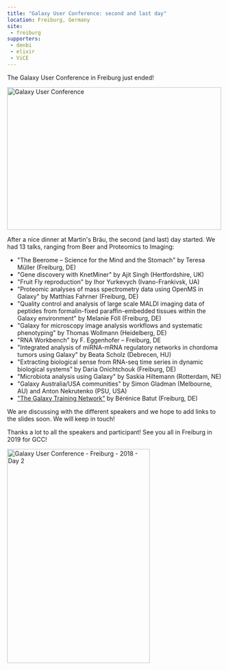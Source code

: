 ```yaml
---
title: "Galaxy User Conference: second and last day"
location: Freiburg, Germany
site:
 - freiburg
supporters:
 - denbi
 - elixir
 - ViCE
---
```


The Galaxy User Conference in Freiburg just ended!

<div class="multiple-img">
<a href="https://flic.kr/s/aHskxLjQmU" title="Galaxy User Conference"><img src="https://farm1.staticflickr.com/805/25968925177_1abd50e835_k.jpg" width="500" height="333" alt="Galaxy User Conference"></a><script async src="//embedr.flickr.com/assets/client-code.js" charset="utf-8"></script>
</div>

After a nice dinner at Martin's Bräu, the second (and last) day started. We had 13 talks, ranging from Beer and Proteomics to Imaging:

- "The Beerome – Science for the Mind and the Stomach" by Teresa Müller (Freiburg, DE)
- "Gene discovery with KnetMiner" by Ajit Singh (Hertfordshire, UK)
- "Fruit Fly reproduction" by Ihor Yurkevych (Ivano-Frankivsk, UA)
- "Proteomic analyses of mass spectrometry data using OpenMS in Galaxy" by Matthias Fahrner (Freiburg, DE)
- "Quality control and analysis of large scale MALDI imaging data of peptides from formalin-fixed paraffin-embedded tissues within the Galaxy environment" by Melanie Föll (Freiburg, DE)
- "Galaxy for microscopy image analysis workflows and systematic phenotyping" by Thomas Wollmann (Heidelberg, DE)
- "RNA Workbench" by F. Eggenhofer – Freiburg, DE
- "Integrated analysis of miRNA-mRNA regulatory networks in chordoma tumors using Galaxy" by Beata Scholz (Debrecen, HU)
- "Extracting biological sense from RNA-seq time series in dynamic biological systems" by Daria Onichtchouk (Freiburg, DE)
- "Microbiota analysis using Galaxy" by Saskia Hiltemann (Rotterdam, NE)
- "Galaxy Australia/USA communities" by Simon Gladman (Melbourne, AU) and Anton Nekrutenko (PSU, USA)
- ["The Galaxy Training Network"](http://bebatut.fr/talks/18/03_16_galaxy_user_conf/#/1) by Bérénice Batut (Freiburg, DE)

We are discussing with the different speakers and we hope to add links to the slides soon. We will keep in touch!

Thanks a lot to all the speakers and participant! See you all in Freiburg in 2019 for GCC!  


<div class="multiple-img">
<a data-flickr-embed="true"  href="https://www.flickr.com/photos/134305289@N03/25968925417/in/album-72157666749418028/" title="Galaxy User Conference - Freiburg - 2018 - Day 2"><img src="https://farm5.staticflickr.com/4782/25968925417_32689c8941.jpg" width="333" height="500" alt="Galaxy User Conference - Freiburg - 2018 - Day 2"></a><script async src="//embedr.flickr.com/assets/client-code.js" charset="utf-8"></script>
</div>
